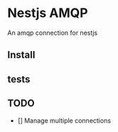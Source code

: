 Nestjs AMQP
===

An amqp connection for nestjs

## Install

## tests

## TODO 

- [] Manage multiple connections